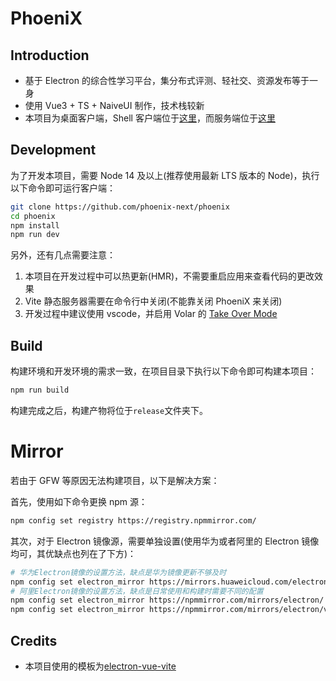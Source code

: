 # PhoeniX

## Introduction

- 基于 Electron 的综合性学习平台，集分布式评测、轻社交、资源发布等于一身
- 使用 Vue3 + TS + NaiveUI 制作，技术栈较新
- 本项目为桌面客户端，Shell 客户端位于[这里](https://github.com/phoenix-next/phoenix-shell)，而服务端位于[这里](https://github.com/phoenix-next/phoenix-server)

## Development

为了开发本项目，需要 Node 14 及以上(推荐使用最新 LTS 版本的 Node)，执行以下命令即可运行客户端：

```sh
git clone https://github.com/phoenix-next/phoenix
cd phoenix
npm install
npm run dev
```

另外，还有几点需要注意：

1. 本项目在开发过程中可以热更新(HMR)，不需要重启应用来查看代码的更改效果
2. Vite 静态服务器需要在命令行中关闭(不能靠关闭 PhoeniX 来关闭)
3. 开发过程中建议使用 vscode，并启用 Volar 的 [Take Over Mode](https://github.com/johnsoncodehk/volar/discussions/471#discussion-3561961)

## Build

构建环境和开发环境的需求一致，在项目目录下执行以下命令即可构建本项目：

```sh
npm run build
```

构建完成之后，构建产物将位于`release`文件夹下。

# Mirror

若由于 GFW 等原因无法构建项目，以下是解决方案：

首先，使用如下命令更换 npm 源：

```sh
npm config set registry https://registry.npmmirror.com/
```

其次，对于 Electron 镜像源，需要单独设置(使用华为或者阿里的 Electron 镜像均可，其优缺点也列在了下方)：

```sh
# 华为Electron镜像的设置方法，缺点是华为镜像更新不够及时
npm config set electron_mirror https://mirrors.huaweicloud.com/electron/
# 阿里Electron镜像的设置方法，缺点是日常使用和构建时需要不同的配置
npm config set electron_mirror https://npmmirror.com/mirrors/electron/ # 一般情况下的镜像配置
npm config set electron_mirror https://npmmirror.com/mirrors/electron/v # 构建时需要的镜像配置
```

## Credits

- 本项目使用的模板为[electron-vue-vite](https://github.com/caoxiemeihao/electron-vue-vite)
